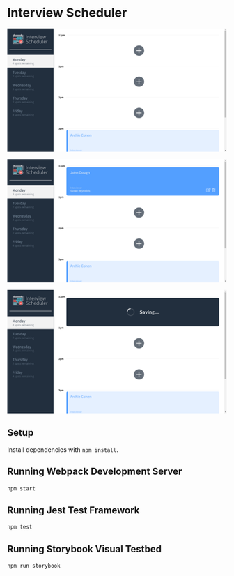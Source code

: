 

# Interview Scheduler

!["Create an appointment"](images/1.png)

!["Saving appointment"](images/2.png)

!["Created appointment"](images/3.png)
## Setup

Install dependencies with `npm install`.

## Running Webpack Development Server

```sh
npm start
```

## Running Jest Test Framework

```sh
npm test
```

## Running Storybook Visual Testbed

```sh
npm run storybook
```

